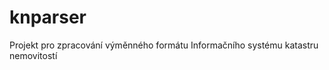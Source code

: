 knparser
========

Projekt pro zpracování výměnného formátu Informačního systému katastru  nemovitostí
